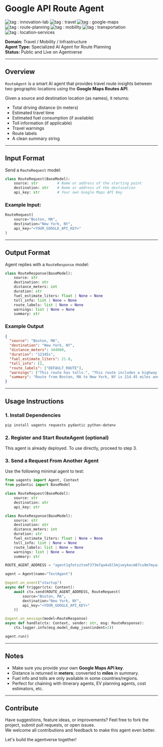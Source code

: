 # Google API Route Agent

![tag : innovation-lab](https://img.shields.io/badge/innovation--lab-3D8BD3) ![tag : travel](https://img.shields.io/badge/travel-orange) ![tag : google-maps](https://img.shields.io/badge/google--maps-blue) ![tag : route-planning](https://img.shields.io/badge/route--planning-green) ![tag : mobility](https://img.shields.io/badge/mobility-lightgrey) ![tag : transportation](https://img.shields.io/badge/transportation-yellow) ![tag : location-services](https://img.shields.io/badge/location--services-red)

**Domain:** Travel / Mobility / Infrastructure  
**Agent Type:** Specialized AI Agent for Route Planning  
**Status:** Public and Live on Agentverse

---

## Overview
`RouteAgent` is a smart AI agent that provides travel route insights between two geographic locations using the **Google Maps Routes API**.

Given a source and destination location (as names), it returns:
- Total driving distance (in meters)
- Estimated travel time
- Estimated fuel consumption (if available)
- Toll information (if applicable)
- Travel warnings
- Route labels
- A clean summary string

---

## Input Format
Send a `RouteRequest` model:
```python
class RouteRequest(BaseModel):
    source: str         # Name or address of the starting point
    destination: str    # Name or address of the destination
    api_key: str        # Your own Google Maps API Key
```

### Example Input:
```python
RouteRequest(
    source="Boston, MA",
    destination="New York, NY",
    api_key="<YOUR_GOOGLE_API_KEY>"
)
```

---

## Output Format
Agent replies with a `RouteResponse` model:
```python
class RouteResponse(BaseModel):
    source: str
    destination: str
    distance_meters: int
    duration: str
    fuel_estimate_liters: float | None = None
    toll_info: list | None = None
    route_labels: list | None = None
    warnings: list | None = None
    summary: str
```

### Example Output
```json
{
  "source": "Boston, MA",
  "destination": "New York, NY",
  "distance_meters": 344000,
  "duration": "12345s",
  "fuel_estimate_liters": 21.8,
  "toll_info": [],
  "route_labels": ["DEFAULT_ROUTE"],
  "warnings": ["This route has tolls.", "This route includes a highway."],
  "summary": "Route from Boston, MA to New York, NY is 214.45 miles and takes approx 204.8 minutes."
}
```

---

## Usage Instructions

### 1. Install Dependencies
```bash
pip install uagents requests pydantic python-dotenv
```

### 2. Register and Start RouteAgent (optional)
This agent is already deployed. To use directly, proceed to step 3.

### 3. Send a Request From Another Agent
Use the following minimal agent to test:
```python
from uagents import Agent, Context
from pydantic import BaseModel

class RouteRequest(BaseModel):
    source: str
    destination: str
    api_key: str

class RouteResponse(BaseModel):
    source: str
    destination: str
    distance_meters: int
    duration: str
    fuel_estimate_liters: float | None = None
    toll_info: list | None = None
    route_labels: list | None = None
    warnings: list | None = None
    summary: str

ROUTE_AGENT_ADDRESS = "agent1qfetzztsmf373m7qa4x6l5mjveykecm87cu9m7myaxd7ukp0rwrjkkax9wt"

agent = Agent(name="TestAgent")

@agent.on_event("startup")
async def trigger(ctx: Context):
    await ctx.send(ROUTE_AGENT_ADDRESS, RouteRequest(
        source="Boston, MA",
        destination="New York, NY",
        api_key="<YOUR_GOOGLE_API_KEY>"
    ))

@agent.on_message(model=RouteResponse)
async def handle(ctx: Context, sender: str, msg: RouteResponse):
    ctx.logger.info(msg.model_dump_json(indent=2))

agent.run()
```

---

## Notes
- Make sure you provide your own **Google Maps API key**.
- Distance is returned in **meters**; converted to **miles** in summary.
- Fuel info and tolls are only available in some countries/regions.
- Perfect for chaining with itinerary agents, EV planning agents, cost estimators, etc.

---

## Contribute
Have suggestions, feature ideas, or improvements? Feel free to fork the project, submit pull requests, or open issues.  
We welcome all contributions and feedback to make this agent even better.

Let's build the agentverse together!


